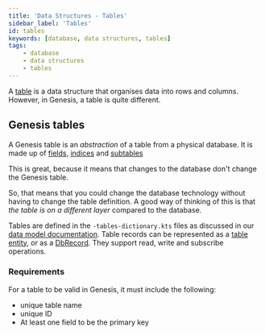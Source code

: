 ```yaml
---
title: 'Data Structures - Tables'
sidebar_label: 'Tables'
id: tables
keywords: [database, data structures, tables]
tags:
    - database
    - data structures
    - tables
---
```


A [table](../../../database/fields-tables-views/tables/) is a data structure that organises data into rows and columns.
However, in Genesis, a table is quite different.

## Genesis tables


A Genesis table is an _abstraction_ of a table from a physical database. It is made up of [fields](../../../database/fields-tables-views/fields/), [indices](../../../database/data-structures/indices/) and [subtables](../../../database/fields-tables-views/tables/tables-advanced/#subtables)

This is great, because it means that changes to the database don't change the Genesis table.

So, that means that you could change the database technology without having to change the table definition. A good way of thinking of this is that _the table is on a different layer_ compared to the database.

Tables are defined in the `-tables-dictionary.kts` files as discussed in our [data model documentation](../../../database/fields-tables-views/tables/tables-basics). Table
records can be represented as a [table entity](../../../database/data-types/table-entities/), or as a [DbRecord](../../../database/data-types/dbrecord/).
They support read, write and subscribe operations.


### Requirements

For a table to be valid in Genesis, it must include the following:
- unique table name
- unique ID
- At least one field to be the primary key


